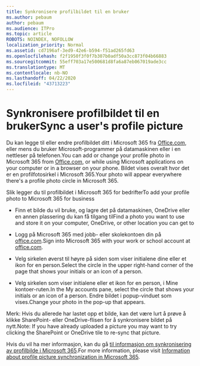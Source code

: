 ```yaml
---
title: Synkronisere profilbildet til en bruker
ms.author: pebaum
author: pebaum
ms.audience: ITPro
ms.topic: article
ROBOTS: NOINDEX, NOFOLLOW
localization_priority: Normal
ms.assetid: cd7196af-3ed9-42e6-b594-f51ad265fd63
ms.openlocfilehash: f2f1950f3f0f7b307b0adf50a3cc873f04b66883
ms.sourcegitcommit: 55eff703a17e500681d8fa6a87eb067019ade3cc
ms.translationtype: MT
ms.contentlocale: nb-NO
ms.lasthandoff: 04/22/2020
ms.locfileid: "43713223"
---
```

# <a name="sync-a-users-profile-picture"></a><span data-ttu-id="b877e-102">Synkronisere profilbildet til en bruker</span><span class="sxs-lookup"><span data-stu-id="b877e-102">Sync a user's profile picture</span></span>

<span data-ttu-id="b877e-103">Du kan legge til eller endre profilbildet ditt i Microsoft 365 fra [Office.com](https://www.office.com), eller mens du bruker Microsoft-programmer på datamaskinen eller i en nettleser på telefonen.</span><span class="sxs-lookup"><span data-stu-id="b877e-103">You can add or change your profile photo in Microsoft 365 from [Office.com](https://www.office.com), or while using Microsoft applications on your computer or in a browser on your phone.</span></span> <span data-ttu-id="b877e-104">Bildet vises overalt hvor det er en profilfotosirkel i Microsoft 365.</span><span class="sxs-lookup"><span data-stu-id="b877e-104">Your photo will appear everywhere there's a profile photo circle in Microsoft 365.</span></span>

<span data-ttu-id="b877e-105">Slik legger du til profilbildet i Microsoft 365 for bedrifter</span><span class="sxs-lookup"><span data-stu-id="b877e-105">To add your profile photo to Microsoft 365 for business</span></span>

- <span data-ttu-id="b877e-106">Finn et bilde du vil bruke, og lagre det på datamaskinen, OneDrive eller en annen plassering du kan få tilgang til</span><span class="sxs-lookup"><span data-stu-id="b877e-106">Find a photo you want to use and store it on your computer, OneDrive, or other location you can get to</span></span>

- <span data-ttu-id="b877e-107">Logg på Microsoft 365 med jobb- eller skolekontoen din på [office.com](https://www.office.com).</span><span class="sxs-lookup"><span data-stu-id="b877e-107">Sign into Microsoft 365 with your work or school account at [office.com](https://www.office.com).</span></span>

- <span data-ttu-id="b877e-108">Velg sirkelen øverst til høyre på siden som viser initialene dine eller et ikon for en person.</span><span class="sxs-lookup"><span data-stu-id="b877e-108">Select the circle in the upper right-hand corner of the page that shows your initials or an icon of a person.</span></span>

- <span data-ttu-id="b877e-109">Velg sirkelen som viser initialene eller et ikon for en person, i Mine kontoer-ruten.</span><span class="sxs-lookup"><span data-stu-id="b877e-109">In the My accounts pane, select the circle that shows your initials or an icon of a person.</span></span> <span data-ttu-id="b877e-110">Endre bildet i popup-vinduet som vises.</span><span class="sxs-lookup"><span data-stu-id="b877e-110">Change your photo in the pop-up that appears.</span></span>

<span data-ttu-id="b877e-111">Merk: Hvis du allerede har lastet opp et bilde, kan det være lurt å prøve å klikke SharePoint- eller OneDrive-flisen for å synkronisere bildet på nytt.</span><span class="sxs-lookup"><span data-stu-id="b877e-111">Note: If you have already uploaded a picture you may want to try clicking the SharePoint or OneDrive tile to re-sync that picture.</span></span>

<span data-ttu-id="b877e-112">Hvis du vil ha mer informasjon, kan du gå [til informasjon om synkronisering av profilbilde i Microsoft 365](https://support.office.com/article/information-about-profile-picture-synchronization-in-office-365-20594d76-d054-4af4-a660-401133e3d48a).</span><span class="sxs-lookup"><span data-stu-id="b877e-112">For more information, please visit [Information about profile picture synchronization in Microsoft 365](https://support.office.com/article/information-about-profile-picture-synchronization-in-office-365-20594d76-d054-4af4-a660-401133e3d48a).</span></span>
